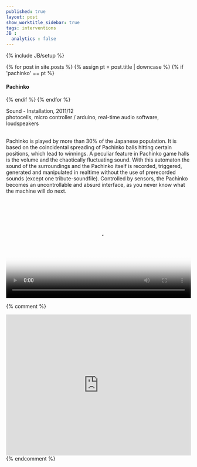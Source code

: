 ```yaml
---
published: true
layout: post
show_worktitle_sidebar: true
tags: interventions
JB :
  analytics : false
---
```


{% include JB/setup %}

<div class="container-parent">
<div class="container-narrow-right">
{% for post in site.posts %}
	{% assign pt = post.title | downcase %}
	{% if 'pachinko' == pt %}
<h4><a href="{{ BASE_PATH }}{{ post.url }}"></a>Pachinko</h4>
	{% endif %}
{% endfor %}


<p>
Sound - Installation, 2011/12<br />
photocells, micro controller / arduino, real-time audio software, loudspeakers<br /><br />

Pachinko is played by more than 30% of the Japanese population. It is based on the coincidental spreading of Pachinko balls hitting certain positions, which lead to winnings. A peculiar feature in Pachinko game halls is the volume and the chaotically fluctuating sound. With this automaton the sound of the surroundings and the Pachinko itself is recorded, triggered, generated and manipulated in realtime without the use of prerecorded sounds (except one tribute-soundfile). Controlled by sensors, the Pachinko becomes an uncontrollable and absurd interface, as you never know what the machine will do next.<br /><br />
</p>
</div>


<div class="container-narrow-left">
<video preload="metadata" poster="{{ site.url }}/images/pachinko_poster_small.jpg" width="100%" height="auto" controls>
  <source src="{{ site.url }}/images/pachinko.mp4" type="video/mp4" loading="lazy">
</video>


</div>
</div>

{% comment %}
<iframe width="100%" height="384" frameborder="0" allowfullscreen="" webkitallowfullscreen="" src="http://player.vimeo.com/video/35173457?title=0&amp;byline=0&amp;portrait=0">
</iframe>
{% endcomment %}